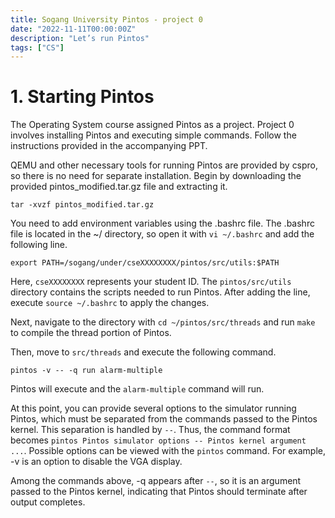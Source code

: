```yaml
---
title: Sogang University Pintos - project 0
date: "2022-11-11T00:00:00Z"
description: "Let’s run Pintos"
tags: ["CS"]
---
```


# 1. Starting Pintos

The Operating System course assigned Pintos as a project. Project 0 involves installing Pintos and executing simple commands. Follow the instructions provided in the accompanying PPT.

QEMU and other necessary tools for running Pintos are provided by cspro, so there is no need for separate installation. Begin by downloading the provided pintos_modified.tar.gz file and extracting it.

```
tar -xvzf pintos_modified.tar.gz
```

You need to add environment variables using the .bashrc file. The .bashrc file is located in the ~/ directory, so open it with `vi ~/.bashrc` and add the following line.

```
export PATH=/sogang/under/cseXXXXXXXX/pintos/src/utils:$PATH
```

Here, `cseXXXXXXXX` represents your student ID. The `pintos/src/utils` directory contains the scripts needed to run Pintos. After adding the line, execute `source ~/.bashrc` to apply the changes.

Next, navigate to the directory with `cd ~/pintos/src/threads` and run `make` to compile the thread portion of Pintos.

Then, move to `src/threads` and execute the following command.

```
pintos -v -- -q run alarm-multiple
```

Pintos will execute and the `alarm-multiple` command will run.

At this point, you can provide several options to the simulator running Pintos, which must be separated from the commands passed to the Pintos kernel. This separation is handled by `--`. Thus, the command format becomes `pintos Pintos simulator options -- Pintos kernel argument ...`. Possible options can be viewed with the `pintos` command. For example, -v is an option to disable the VGA display.

Among the commands above, -q appears after `--`, so it is an argument passed to the Pintos kernel, indicating that Pintos should terminate after output completes.